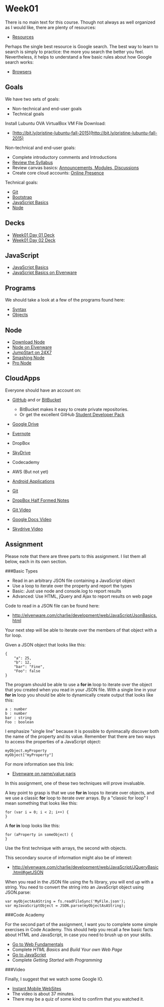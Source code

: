 # Week01

There is no main text for this course. Though not always as well organized as I would like, there are plenty of resources:

- [Resources](Isit320-Resources.html)

Perhaps the single best resource is Google search. The best way to learn to search is simply to practice: the more you search the better you feel. Nevertheless, it helps to understand a few basic rules about how Google search works:

- [Browsers][elf-browse]

[elf-browse]: http://www.elvenware.com/charlie/development/cloud/Browsers.html

## Goals

We have two sets of goals:

- Non-technical and end-user goals
- Technical goals

Install Lubuntu OVA VirtualBox VM File Download:

* [http://bit.ly/pristine-lubuntu-fall-2015](http://bit.ly/pristine-lubuntu-fall-2015)

Non-technical and end-user goals:

- Complete introductory comments and Introductions
- [Review the Syllabus](http://bit.ly/syllabus-isit-320-2015)
- Review canvas basics: [Announcements, Modules, Discussions](http://bit.ly/V6JECq)
- Create core cloud accounts: [Online Presence][online-presence]

Technical goals:

- [Git](http://bit.ly/1b3r61o)
- [Bootstrap][elf-boot]
- [JavaScript Basics](http://bit.ly/1gNA3ct)
- [Node][elf-node]

[online-presence]: http://www.ccalvert.net/books/CloudNotes/Assignments/OnlinePresence.html
[elf-node]: http://www.elvenware.com/charlie/development/web/JavaScript/NodeJs.html
[elf-boot]: http://www.elvenware.com/charlie/development/web/CssGuide/Bootstrap.html

Decks
-----

- [Week01 Day 01 Deck](http://bit.ly/1gNIiFm)
- [Week01 Day 02 Deck](http://bit.ly/1b3qfOf)

JavaScript
----------

- [JavaScript Basics](http://bit.ly/OPDg3s)
- [JavaScript Basics on Elvenware](http://bit.ly/1gNAweH)

Programs
--------

We should take a look at a few of the programs found here:

- [Syntax](https://github.com/charliecalvert/JsObjects/tree/master/JavaScript/Syntax)
- [Objects](https://github.com/charliecalvert/JsObjects/tree/master/JavaScript/Objects)


## Node

- [Download Node](http://nodejs.org/)
- [Node on Elvenware](http://elvenware.com/charlie/development/web/JavaScript/NodeJs.html)
- [JumpStart on 24X7](http://library.books24x7.com.ezproxy.bellevuecollege.edu/toc.aspx?bkid=50176)
- [Smashing Node](http://library.books24x7.com.ezproxy.bellevuecollege.edu/toc.aspx?bookid=45126)
- [Pro Node](http://library.books24x7.com.ezproxy.bellevuecollege.edu/toc.aspx?bookid=46610)

## CloudApps


Everyone should have an account on:

- [GitHub](https://github.com/) and or [BitBucket](https://bitbucket.org/)
    - BitBucket makes it easy to create private repositories.
    - Or get the excellent GitHub [Student Developer Pack](https://education.github.com/pack)
- [Google Drive](http://www.elvenware.com/charlie/os/Android/AndroidApplications.html#googleDocs)
- [Evernote](http://www.elvenware.com/charlie/os/Android/AndroidApplications.html#evernote)
- DropBox
- [SkyDrive](http://www.elvenware.com/charlie/os/Android/AndroidApplications.html#microsoftSkyDrive)
- Codecademy
- AWS (But not yet)

- [Android Applications](http://www.elvenware.com/charlie/os/Android/AndroidApplications.html)
- [Git](http://www.elvenware.com/charlie/development/cloud/Git.html)
- [DropBox Half Formed Notes](http://www.elvenware.com/charlie/development/cloud/DropBox.html)
- [Git Video](http://youtu.be/p1obmWF6Nks)
- [Google Docs Video](http://youtu.be/NMkTz3Rvgfo)
- [Skydrive Video](http://youtu.be/gMACtVIEV0A)

Assignment
----------

Please note that there are three parts to this assignment. I list them
all below, each in its own section.

###Basic Types

- Read in an arbitrary JSON file containing a JavaScript object
- Use a loop to iterate over the property and report the types
- Basic: Just use node and console.log to report results
- Advanced: Use HTML, jQuery and Ajax to report results  on web page

Code to read in a JSON file can be found here:

- <http://elvenware.com/charlie/development/web/JavaScript/JsonBasics.html>

Your next step will be able to iterate over the members of that 
object with a for loop.  

Given a JSON object that looks like this:

~~~~
{
    "a": 25,
    "b": 12,
	"bar": "Fine",
	"Foo": false
}
~~~~

The program should be able to use a **for in** loop to iterate over 
the object that you created when you read in your JSON file. With a 
single line in your **for in** loop you should be able to dynamically 
create output that looks like this:

~~~~
a : number
b : number
bar : string
Foo : boolean
~~~~

I emphasize "single line" because it is possible to dynimacally 
discover both the name of the property and its value. Remember that 
there are two ways to access the properties of a JavaScript object:

~~~~
myObject.myProperty
myObject["myProperty"]
~~~~

For more information see this link:

- [Elvenware on name/value paris](http://www.elvenware.com/charlie/development/web/JavaScript/JavaScriptObjects.html#object-details)

In this assignment, one of these two techniques will prove invaluable.

A key point to grasp is that we use **for in** loops to iterate over
objects, and we use a classic **for** loop to iterate over arrays. By
a "classic for loop" I mean something that looks like this:

~~~~
for (var i = 0; i < 2; i++) {
}
~~~~

A **for in** loop looks like this:

~~~~
for (aProperty in someObject) {
}
~~~~

Use the first technique with arrays, the second with objects.

This secondary source of information might also be of interest:

- <http://elvenware.com/charlie/development/web/JavaScript/JQueryBasic.html#getJSON>

When you read in the JSON file using the fs library, you will end
up with a string. You need to convert the string into an JavaScript object
using JSON.parse:

	var myObjectAsAString = fs.readFileSync('MyFile.json');
	var myJavaScriptObject = JSON.parse(myObjectAsAString);

###Code Academy

For the second part of the assignment, I want you to complete some
simple exercises in Code Academy. This should help you recall a few 
basic facts about HTML and JavaScript, in case you need to brush up
on your skills.

- [Go to Web Fundamentals](http://www.codecademy.com/tracks/web)
- Complete *HTML Basics* and *Build Your own Web Page*
- [Go to JavaScript](http://www.codecademy.com/tracks/javascript)
- Complete *Getting Started with Programming*

###Video

Finally, I suggest that we watch some Google IO. 

- [Instant Mobile WebSites](https://developers.google.com/events/io/sessions/325128936)
- The video is about 37 minutes.
- There may be a quiz of some kind to confirm that you watched it.
